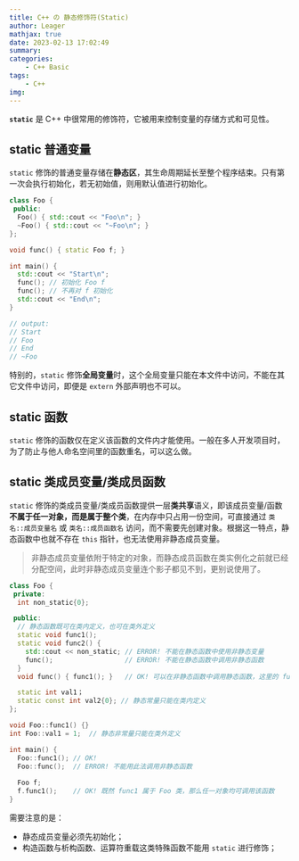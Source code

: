 ```yaml
---
title: C++ の 静态修饰符(Static)
author: Leager
mathjax: true
date: 2023-02-13 17:02:49
summary:
categories:
    - C++ Basic
tags:
    - C++
img:
---
```


**`static`** 是 C++ 中很常用的修饰符，它被用来控制变量的存储方式和可见性。

<!--more-->

## static 普通变量

`static` 修饰的普通变量存储在**静态区**，其生命周期延长至整个程序结束。只有第一次会执行初始化，若无初始值，则用默认值进行初始化。

```c++
class Foo {
 public:
  Foo() { std::cout << "Foo\n"; }
  ~Foo() { std::cout << "~Foo\n"; }
};

void func() { static Foo f; }

int main() {
  std::cout << "Start\n";
  func(); // 初始化 Foo f
  func(); // 不再对 f 初始化
  std::cout << "End\n";
}

// output:
// Start
// Foo
// End
// ~Foo
```

特别的，`static` 修饰**全局变量**时，这个全局变量只能在本文件中访问，不能在其它文件中访问，即便是 `extern` 外部声明也不可以。

## static 函数

`static` 修饰的函数仅在定义该函数的文件内才能使用。一般在多人开发项目时，为了防止与他人命名空间里的函数重名，可以这么做。

## static 类成员变量/类成员函数

`static` 修饰的类成员变量/类成员函数提供一层**类共享**语义，即该成员变量/函数**不属于任一对象，而是属于整个类**，在内存中只占用一份空间，可直接通过 `类名::成员变量名` 或 `类名::成员函数名` 访问，而不需要先创建对象。根据这一特点，静态函数中也就不存在 `this` 指针，也无法使用非静态成员变量。

> 非静态成员变量依附于特定的对象，而静态成员函数在类实例化之前就已经分配空间，此时非静态成员变量连个影子都见不到，更别说使用了。

```c++
class Foo {
 private:
  int non_static{0};

 public:
  // 静态函数既可在类内定义，也可在类外定义
  static void func1();      
  static void func2() {
    std::cout << non_static; // ERROR! 不能在静态函数中使用非静态变量
    func();                  // ERROR! 不能在静态函数中调用非静态函数
  }
  void func() { func1(); }   // OK! 可以在非静态函数中调用静态函数，这里的 func1 并不会隐式使用 this

  static int val1；
  static const int val2{0}; // 静态常量只能在类内定义
};

void Foo::func1() {}
int Foo::val1 = 1;  // 静态非常量只能在类外定义

int main() {
  Foo::func1(); // OK!
  Foo::func();  // ERROR! 不能用此法调用非静态函数
    
  Foo f;
  f.func1();    // OK! 既然 func1 属于 Foo 类，那么任一对象均可调用该函数
}
```

需要注意的是：

- 静态成员变量必须先初始化；
- 构造函数与析构函数、运算符重载这类特殊函数不能用 `static` 进行修饰；



